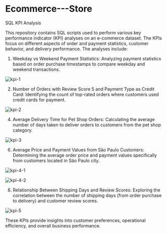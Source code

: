 # Ecommerce---Store

SQL KPI Analysis

This repository contains SQL scripts used to perform various key performance indicator (KPI) analyses on an e-commerce dataset. The KPIs focus on different aspects of order and payment statistics, customer behavior, and delivery performance. The analyses include:

1. Weekday vs Weekend Payment Statistics:
Analyzing payment statistics based on order purchase timestamps to compare weekday and weekend transactions.

![kpi-1](https://github.com/user-attachments/assets/999e848d-90dc-47cc-929f-d2e9799a8e36)


2. Number of Orders with Review Score 5 and Payment Type as Credit Card:
Identifying the count of top-rated orders where customers used credit cards for payment.

![kpi-2](https://github.com/user-attachments/assets/97316d58-331b-440e-b08b-937830cf1496)


4. Average Delivery Time for Pet Shop Orders:
Calculating the average number of days taken to deliver orders to customers from the pet shop category.

![kpi-3](https://github.com/user-attachments/assets/4fdb2434-36c4-44b8-8bf3-7a66b714bd31)


6. Average Price and Payment Values from São Paulo Customers:
Determining the average order price and payment values specifically from customers located in São Paulo city.

![kpi-4-1](https://github.com/user-attachments/assets/a22309f5-bbe8-48ac-b81c-94f1771bd3d7)

![kpi-4-2](https://github.com/user-attachments/assets/ae90296a-3013-4a77-b8f1-eb974549baf0)



8. Relationship Between Shipping Days and Review Scores:
Exploring the correlation between the number of shipping days (from order purchase to delivery) and customer review scores.


![kpi-5](https://github.com/user-attachments/assets/acae9121-de31-4954-9917-4e7cc3406e55)

These KPIs provide insights into customer preferences, operational efficiency, and overall business performance.
